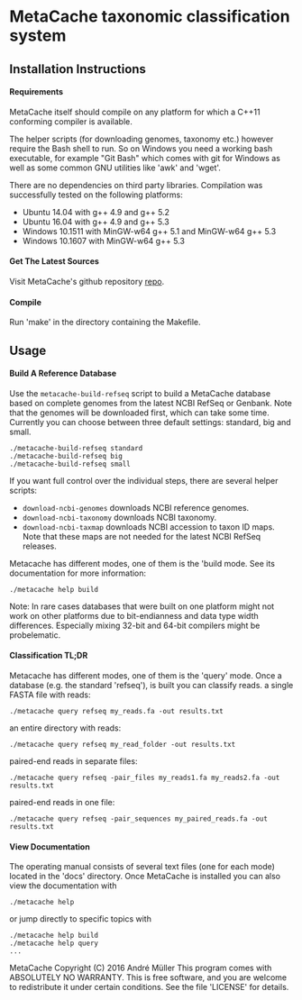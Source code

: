 # MetaCache taxonomic classification system

## Installation Instructions

#### Requirements
MetaCache itself should compile on any platform for which a C++11 conforming compiler is available.

The helper scripts (for downloading genomes, taxonomy etc.) however require the Bash shell to run. So on Windows you need a working bash executable, for example "Git Bash" which comes with git for Windows as well as some common GNU utilities like 'awk' and 'wget'.

There are no dependencies on third party libraries.
Compilation was successfully tested on the following platforms:
- Ubuntu 14.04 with g++ 4.9 and g++ 5.2
- Ubuntu 16.04 with g++ 4.9 and g++ 5.3
- Windows 10.1511 with MinGW-w64 g++ 5.1 and MinGW-w64 g++ 5.3
- Windows 10.1607 with MinGW-w64 g++ 5.3


#### Get The Latest Sources
Visit MetaCache's github repository [repo].


#### Compile
Run 'make' in the directory containing the Makefile.


## Usage

#### Build A Reference Database
Use the ```metacache-build-refseq``` script to build a MetaCache database based on complete genomes from the latest NCBI RefSeq or Genbank. Note that the genomes will be downloaded first, which can take some time.
Currently you can choose between three default settings: standard, big and small.
```
./metacache-build-refseq standard
./metacache-build-refseq big
./metacache-build-refseq small
```

If you want full control over the individual steps, there are several
helper scripts:
- ```download-ncbi-genomes``` downloads NCBI reference genomes.
- ```download-ncbi-taxonomy``` downloads NCBI taxonomy.
- ```download-ncbi-taxmap``` downloads NCBI accession to taxon ID maps.
  Note that these maps are not needed for the latest NCBI RefSeq releases.

Metacache has different modes, one of them is the 'build mode.
See its documentation for more information:
```
./metacache help build
```

Note: In rare cases databases that were built on one platform might not work on other platforms due to bit-endianness and data type width differences. Especially mixing 32-bit and 64-bit compilers might be probelematic.


#### Classification TL;DR 
Metacache has different modes, one of them is the 'query' mode. Once a database (e.g. the standard 'refseq'), is built you can classify reads.
a single FASTA file with reads:
```
./metacache query refseq my_reads.fa -out results.txt
```
an entire directory with reads:
```
./metacache query refseq my_read_folder -out results.txt
```
paired-end reads in separate files:
```
./metacache query refseq -pair_files my_reads1.fa my_reads2.fa -out results.txt
```
paired-end reads in one file:
```
./metacache query refseq -pair_sequences my_paired_reads.fa -out results.txt
```

#### View Documentation
The operating manual consists of several text files (one for each mode) located in the 'docs' directory.
Once MetaCache is installed you can also view the documentation with 
```
./metacache help
```
or jump directly to specific topics with
```
./metacache help build
./metacache help query
...
```

MetaCache  Copyright (C) 2016  André Müller
This program comes with ABSOLUTELY NO WARRANTY.
This is free software, and you are welcome to redistribute it under certain conditions. See the file 'LICENSE' for details.

[repo]: https://github.com/muellan/metacache
